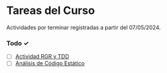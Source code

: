 # Tareas del Curso

Actividades por terminar registradas a partir del 07/05/2024.

### Todo ✓
- [ ] [Actividad RGR y TDD](Codigo%20limpio,%20analisis%20de%20codigo%20estatico%20y%20dinamico/Actividad%20RGR%20y%20TDD/)
- [ ] [Análisis de Código Estático](Codigo%20limpio,%20analisis%20de%20codigo%20estatico%20y%20dinamico/Actividad%20Analisis%20de%20codigo%20estatico/) 